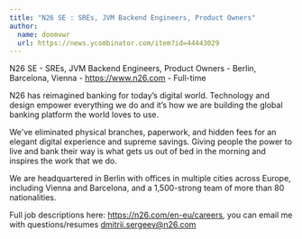 ```yaml
---
title: "N26 SE : SREs, JVM Backend Engineers, Product Owners"
author:
  name: doomvwr
  url: https://news.ycombinator.com/item?id=44443029
---
```

N26 SE - SREs, JVM Backend Engineers, Product Owners - Berlin, Barcelona, Vienna - <a href="https:&#x2F;&#x2F;www.n26.com" rel="nofollow">https:&#x2F;&#x2F;www.n26.com</a> - Full-time

N26 has reimagined banking for today’s digital world. Technology and design empower everything we do and it’s how we are building the global banking platform the world loves to use.

We&#x27;ve eliminated physical branches, paperwork, and hidden fees for an elegant digital experience and supreme savings. Giving people the power to live and bank their way is what gets us out of bed in the morning and inspires the work that we do.

We are headquartered in Berlin with offices in multiple cities across Europe, including Vienna and Barcelona, and a 1,500-strong team of more than 80 nationalities.

Full job descriptions here: <a href="https:&#x2F;&#x2F;n26.com&#x2F;en-eu&#x2F;careers" rel="nofollow">https:&#x2F;&#x2F;n26.com&#x2F;en-eu&#x2F;careers</a>, you can email me with questions&#x2F;resumes dmitrii.sergeev@n26.com
<JobApplication />
